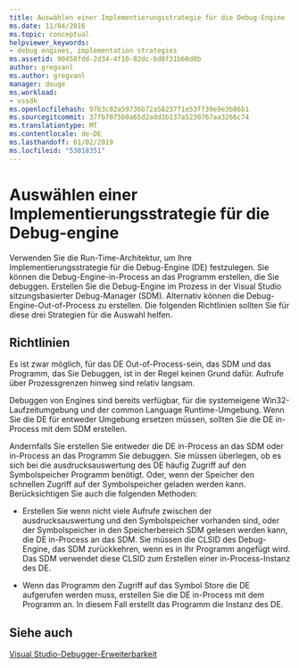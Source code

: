 ```yaml
---
title: Auswählen einer Implementierungsstrategie für die Debug-Engine | Microsoft-Dokumentation
ms.date: 11/04/2016
ms.topic: conceptual
helpviewer_keywords:
- debug engines, implementation strategies
ms.assetid: 90458fdd-2d34-4f10-82dc-6d8f31b66d8b
author: gregvanl
ms.author: gregvanl
manager: douge
ms.workload:
- vssdk
ms.openlocfilehash: 97b3c82a59736b72a58237f1e53ff39e9e3b86b1
ms.sourcegitcommit: 37fb7075b0a65d2add3b137a5230767aa3266c74
ms.translationtype: MT
ms.contentlocale: de-DE
ms.lasthandoff: 01/02/2019
ms.locfileid: "53818351"
---
```

# <a name="choose-a-debug-engine-implementation-strategy"></a>Auswählen einer Implementierungsstrategie für die Debug-engine
Verwenden Sie die Run-Time-Architektur, um Ihre Implementierungsstrategie für die Debug-Engine (DE) festzulegen. Sie können die Debug-Engine-in-Process an das Programm erstellen, die Sie debuggen. Erstellen Sie die Debug-Engine im Prozess in der Visual Studio sitzungsbasierter Debug-Manager (SDM). Alternativ können die Debug-Engine-Out-of-Process zu erstellen. Die folgenden Richtlinien sollten Sie für diese drei Strategien für die Auswahl helfen.  
  
## <a name="guidelines"></a>Richtlinien  
 Es ist zwar möglich, für das DE Out-of-Process-sein, das SDM und das Programm, das Sie Debuggen, ist in der Regel keinen Grund dafür. Aufrufe über Prozessgrenzen hinweg sind relativ langsam.  
  
 Debuggen von Engines sind bereits verfügbar, für die systemeigene Win32-Laufzeitumgebung und der common Language Runtime-Umgebung. Wenn Sie die DE für entweder Umgebung ersetzen müssen, sollten Sie die DE in-Process mit dem SDM erstellen.  
  
 Andernfalls Sie erstellen Sie entweder die DE in-Process an das SDM oder in-Process an das Programm Sie debuggen. Sie müssen überlegen, ob es sich bei die ausdrucksauswertung des DE häufig Zugriff auf den Symbolspeicher Programm benötigt. Oder, wenn der Speicher den schnellen Zugriff auf der Symbolspeicher geladen werden kann. Berücksichtigen Sie auch die folgenden Methoden:  
  
-   Erstellen Sie wenn nicht viele Aufrufe zwischen der ausdrucksauswertung und den Symbolspeicher vorhanden sind, oder der Symbolspeicher in den Speicherbereich SDM gelesen werden kann, die DE in-Process an das SDM. Sie müssen die CLSID des Debug-Engine, das SDM zurückkehren, wenn es in Ihr Programm angefügt wird. Das SDM verwendet diese CLSID zum Erstellen einer in-Process-Instanz des DE.  
  
-   Wenn das Programm den Zugriff auf das Symbol Store die DE aufgerufen werden muss, erstellen Sie die DE in-Process mit dem Programm an. In diesem Fall erstellt das Programm die Instanz des DE.  
  
## <a name="see-also"></a>Siehe auch  
 [Visual Studio-Debugger-Erweiterbarkeit](../../extensibility/debugger/visual-studio-debugger-extensibility.md)